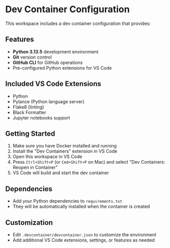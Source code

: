 # Dev Container Configuration

This workspace includes a dev container configuration that provides:

## Features
- **Python 3.13.5** development environment
- **Git** version control
- **GitHub CLI** for GitHub operations
- Pre-configured Python extensions for VS Code

## Included VS Code Extensions
- Python
- Pylance (Python language server)
- Flake8 (linting)
- Black Formatter
- Jupyter notebooks support

## Getting Started
1. Make sure you have Docker installed and running
2. Install the "Dev Containers" extension in VS Code
3. Open this workspace in VS Code
4. Press `Ctrl+Shift+P` (or `Cmd+Shift+P` on Mac) and select "Dev Containers: Reopen in Container"
5. VS Code will build and start the dev container

## Dependencies
- Add your Python dependencies to `requirements.txt`
- They will be automatically installed when the container is created

## Customization
- Edit `.devcontainer/devcontainer.json` to customize the environment
- Add additional VS Code extensions, settings, or features as needed
